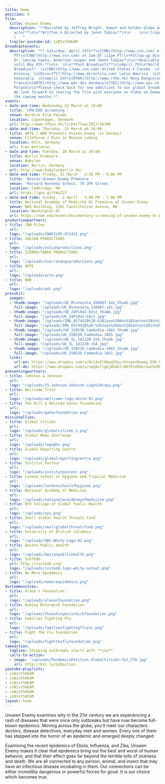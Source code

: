 ```yaml
---
title: Home
position: 0
film:
  title: Unseen Enemy
  description: "**Narrated by Jeffrey Wright, Emmy® and Golden Globe award-winning
    actor**\n\n**Written & Directed by Janet Tobias**\n\n    \n\n![copenhagenfilmfestival.png](/uploads/copenhagenfilmfestival.png)
    \   "
  trailer-youtube-id: zsB1sYSHEAM
broadcastevents:
  description: "** Saturday, April 15th**\n[CNN](http://www.cnn.com) at 9pm ET (7pm
    PT)\n[CNN](http://www.cnn.com) at 2am ET (11pm PT)\n*Follow-up discussion featuring
    Dr. Sanjay Gupta, Anderson Cooper and Janet Tobias*\n\n**Available on [CNN.com/go](http://www.cnn.com/go)
    until May 8th.**\n\n  \n\n**Past Broadcasts**\n\nApril 7th\n*World Health Day
    Broadcast*  \n[CNN](http://www.cnn.com) United States & Canada  \n\nApril 6th\n[ETV2](http://etv2.err.ee)
    Estonia  \n[DirectTV](http://www.directvla.com) Latin America  \n[DirectTV](http://www.directv.com.ve)
    Venezuela  \n\nApril 5th\n[RTHK](http://www.rthk.hk) Hong Kong\n\nApril 4th\n[ARTE](http://www.arte.tv)
    France\n[ARTE](http://www.wdr.de) Germany\n[YES](http://www.yes.co.il) Israel\n[TVN](http://www.tvn.pl)
    Poland\n\n*Please check back for new additions to our global broadcast schedule.
    We look forward to sharing the film with everyone on Video on Demand and DVD in
    the coming months.*"
events:
- date-and-time: Wednesday 22 March at 19:00
  title: 'CPH:DOX Screening '
  venue: Nordisk Film Palads
  location: Copenhagen, Denmark
  url: http://www.nfbio.dk/ticketflow/2017/16708
- date-and-time: Thursday, 23 March at 18:00
  title: ARTE / WDR Presents Unseen Enemy (in German)
  venue: Filmforum / Kino in Museum Ludwig
  location: Köln, Germany
  url: free entrance
- date-and-time: Tuesday, 28 March at 19:00
  title: Berlin Premiere
  venue: Babylon
  location: Berlin, Germany
  url: http://www.babylonberlin.de/
- date-and-time: Friday, 31 March   2:30 PM - 4:00 PM
  title: 'Boston Unseen Enemy Premiere '
  venue: 'Harvard Kennedy School, 79 JFK Street '
  location: Cambridge, MA
  url: https://goo.gl/tWsZ1Y
- date-and-time: Sunday,  2 April   3:00 PM - 7:00 PM
  title: National Academy of Medicine DC Premiere of Unseen Enemy
  venue: NAS Building, 2101 Constitution Avenue, NW
  location: Washington DC
  url: https://nam.edu/event/documentary-screening-of-unseen-enemy-dc-premiere/
productionpartners:
- title: CNN Films
  url: 
  logo: "/uploads/CNNFILMS-972431.png"
- title: VULCAN PRODUCTIONS
  url: 
  logo: "/uploads/vulcanproductions.png"
- title: SIERRA/TANGO PRODUCTIONS
  url: 
  logo: "/uploads/sierratangoproductions.png"
- title: ARTE
  url: 
  logo: "/uploads/arte.png"
- title: WDR
  url: 
  logo: "/uploads/wdr.png"
presskit:
  images:
  - thumb-image: "/uploads/UE_Minnesota_150607-141_thumb.jpg"
    full-image: "/uploads/UE_Minnesota_150607-141.jpg"
  - thumb-image: "/uploads/UE_24P1942-Edit_thumb.jpg"
    full-image: "/uploads/UE_24P1942-Edit.jpg"
  - thumb-image: "/uploads/IMG_6574%20%20-%20Joao%20dos%20Santos%20in%20doctor%20consultation%20with%20his%20mother,%20Veronica%20dos%20Santos._thumb.jpg"
    full-image: "/uploads/IMG_6574%20%20-%20Joao%20dos%20Santos%20in%20doctor%20consultation%20with%20his%20mother,%20Veronica%20dos%20Santos..jpg"
  - thumb-image: "/uploads/UE_150530_Cambodia-1881_thumb.jpg"
    full-image: "/uploads/UE_150530_Cambodia-1881.jpg"
  - thumb-image: "/uploads/UE_SL_141220-154_thumb.jpg"
    full-image: "/uploads/UE_SL_141220-154.jpg"
  - thumb-image: "/uploads/UE_150530_Cambodia-1661_thumb.jpg"
    full-image: "/uploads/UE_150530_Cambodia-1661.jpg"
  links:
    url-en: https://www.dropbox.com/s/0c14u5l9bwq59yc/UnseenEnemy_EPK-90min_VF210317.pdf?dl=0
    url-de: https://www.dropbox.com/s/ueg9z7lgkj0hdo7/ARTE%20German%20Press%20Kit.pdf?dl=0
presentingpartners:
- title: Johnson & Johnson
  url: 
  logo: "/uploads/15-Johnson-Johnson-Logo%20copy.png"
- title: Wellcome Trust
  url: 
  logo: "/uploads/wellcome-logo-white-01.png"
- title: The Bill & Melinda Gates Foundation
  url: 
  logo: "/uploads/gatesfoundation.png"
missionallies:
- title: Global Citizen
  url: 
  logo: "/uploads/globalcitizen_1.png"
- title: Global Moms Challenge
  url: 
  logo: "/uploads/logo@2x.png"
- title: Global Reporting Centre
  url: 
  logo: "/uploads/globalreportingcentre.png"
- title: Institut Pasteur
  url: 
  logo: "/uploads/institutpasteur.png"
- title: London School of Hygiene and Tropical Medicine
  url: 
  logo: "/uploads/londonschoolofhygiene.png"
- title: National Academy of Medicine
  url: 
  logo: "/uploads/nationalacacdenmyofmedicine.png"
- title: NYU College of Global Public Health
  url: 
  logo: "/uploads/nyu.png"
- title: Skoll Global Health Threats Fund
  url: 
  logo: "/uploads/skollglobalthreatsfund.png"
- title: University of British Columbia
  url: 
  logo: "/uploads/UBC-White-Logo-01.png"
- title: Boston Public Health
  url: 
  logo: "/uploads/bostonpublichealth.png"
- title: InSTEDD
  url: http://instedd.org/
  logo: "/uploads/instedd-logo-white-notext.png"
- title: No More Epidemics
  url: 
  logo: "/uploads/nomoreepidemics.png"
OurCommunities:
- title: Alana's Foundation
  url: 
  logo: "/uploads/alanasfoundation.png"
- title: Ashley McCormick Foundation
  url: 
  logo: "/uploads/theashleymccormickfoundation.png"
- title: Families Fighting Flu
  url: 
  logo: "/uploads/familiesfightingfluinc.png"
- title: Fight the Flu Foundation
  url: 
  logo: "/uploads/fighttheflufoundation.png"
takeaction:
  tagline: Stopping outbreaks starts with **you**.
  calls-to-action:
  - image: "/uploads/PandemicsPetition_GlobalCitizen-JnJ_CTA.jpg"
    url: http://bit.ly/G20action
youtube-playlists:
- zsB1sYSHEAM
- zsB1sYSHEAM
- zsB1sYSHEAM
- zsB1sYSHEAM
- zsB1sYSHEAM
- zsB1sYSHEAM
layout: home
---
```


Unseen Enemy examines why in the 21st century we are experiencing a rash of diseases that were once only outbreaks but have now become full-blown epidemics. Moving across the globe, you'll meet our characters: doctors, disease detectives, everyday men and women. Every one of them has stepped into the horror of an epidemic and emerged deeply changed.

Examining the recent epidemics of Ebola, Influenza, and Zika, Unseen Enemy makes it clear that epidemics bring out the best and worst of human behavior, and that their effect goes far beyond the terrible tolls of sickness and death. We are all connected to any person, animal, and insect that may have an infectious disease incubating in them. Our connections can be either incredibly dangerous or powerful forces for good. It is our choice which becomes true.
